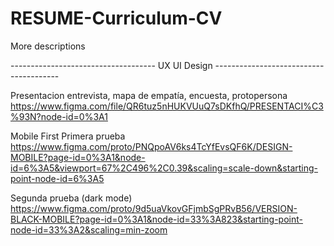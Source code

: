 # RESUME-Curriculum-CV
More descriptions

------------------------------------   UX UI Design   ---------------------------------------

Presentacion entrevista, mapa de empatía, encuesta, protopersona
https://www.figma.com/file/QR6tuz5nHUKVUuQ7sDKfhQ/PRESENTACI%C3%93N?node-id=0%3A1

Mobile First
Primera prueba
https://www.figma.com/proto/PNQpoAV6ks4TcYfEvsQF6K/DESIGN-MOBILE?page-id=0%3A1&node-id=6%3A5&viewport=67%2C496%2C0.39&scaling=scale-down&starting-point-node-id=6%3A5

Segunda prueba (dark mode)
https://www.figma.com/proto/9d5uaVkovGFjmbSgPRvB56/VERSION-BLACK-MOBILE?page-id=0%3A1&node-id=33%3A823&starting-point-node-id=33%3A2&scaling=min-zoom
